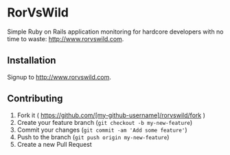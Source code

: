 # RorVsWild

Simple Ruby on Rails application monitoring for hardcore developers with no time to waste: http://www.rorvswild.com.

## Installation

Signup to http://www.rorvswild.com.

## Contributing

1. Fork it ( https://github.com/[my-github-username]/rorvswild/fork )
2. Create your feature branch (`git checkout -b my-new-feature`)
3. Commit your changes (`git commit -am 'Add some feature'`)
4. Push to the branch (`git push origin my-new-feature`)
5. Create a new Pull Request
